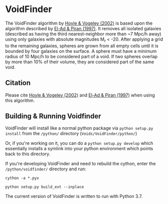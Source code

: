 # VoidFinder

The VoidFinder algorithm by [Hoyle & Vogeley (2002)](http://adsabs.harvard.edu/abs/2002ApJ...566..641H) is based upon the algorithm described by [El-Ad & Piran (1997)](http://adsabs.harvard.edu/abs/1997ApJ...491..421E).  It removes all isolated galaxies (described as having the third nearest-neighbor more than ~7 Mpc/h away) using only galaxies with absolute magnitudes M<sub>r</sub> < -20.  After applying a grid to the remaining galaxies, spheres are grown from all empty cells until it is bounded by four galaxies on the surface.  A sphere must have a minimum radius of 10 Mpc/h to be considered part of a void.  If two spheres overlap by more than 10% of their volume, they are considered part of the same void.

## Citation

Please cite [Hoyle & Vogeley (2002)](http://adsabs.harvard.edu/abs/2002ApJ...566..641H) and [El-Ad & Piran (1997)](http://adsabs.harvard.edu/abs/1997ApJ...491..421E) when using this algorithm.




## Building & Running Voidfinder

VoidFinder will install like a normal python package via `python setup.py install`
from the `/python/` directory (`Voids/VoidFinder/python/`)


Or, if you're working on it, you can do a `python setup.py develop` which essentially
installs a symlink into your python environment which points back to this directory.


If you're developing VoidFinder and need to rebuild the cython, enter the `/python/voidfinder/` directory and run:

```
cython -a *.pyx

python setup.py build_ext --inplace
```

The current version of VoidFinder is written to run with Python 3.7.
